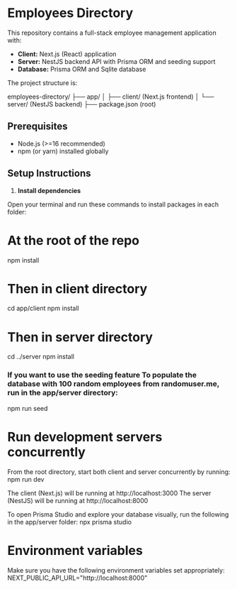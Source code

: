 # Employees Directory

This repository contains a full-stack employee management application with:

- **Client:** Next.js (React) application
- **Server:** NestJS backend API with Prisma ORM and seeding support
- **Database:** Prisma ORM and Sqlite database

The project structure is:

employees-directory/
├── app/
│ ├── client/ (Next.js frontend)
│ └── server/ (NestJS backend)
├── package.json (root)

## Prerequisites

- Node.js (>=16 recommended)
- npm (or yarn) installed globally

## Setup Instructions

1. **Install dependencies**

Open your terminal and run these commands to install packages in each folder:

# At the root of the repo

npm install

# Then in client directory

cd app/client
npm install

# Then in server directory

cd ../server
npm install

### If you want to use the seeding feature To populate the database with 100 random employees from randomuser.me, run in the app/server directory:

npm run seed

# Run development servers concurrently

From the root directory, start both client and server concurrently by running:
npm run dev

The client (Next.js) will be running at http://localhost:3000
The server (NestJS) will be running at http://localhost:8000

To open Prisma Studio and explore your database visually, run the following in the app/server folder:
npx prisma studio

# Environment variables

Make sure you have the following environment variables set appropriately:
NEXT_PUBLIC_API_URL="http://localhost:8000"
